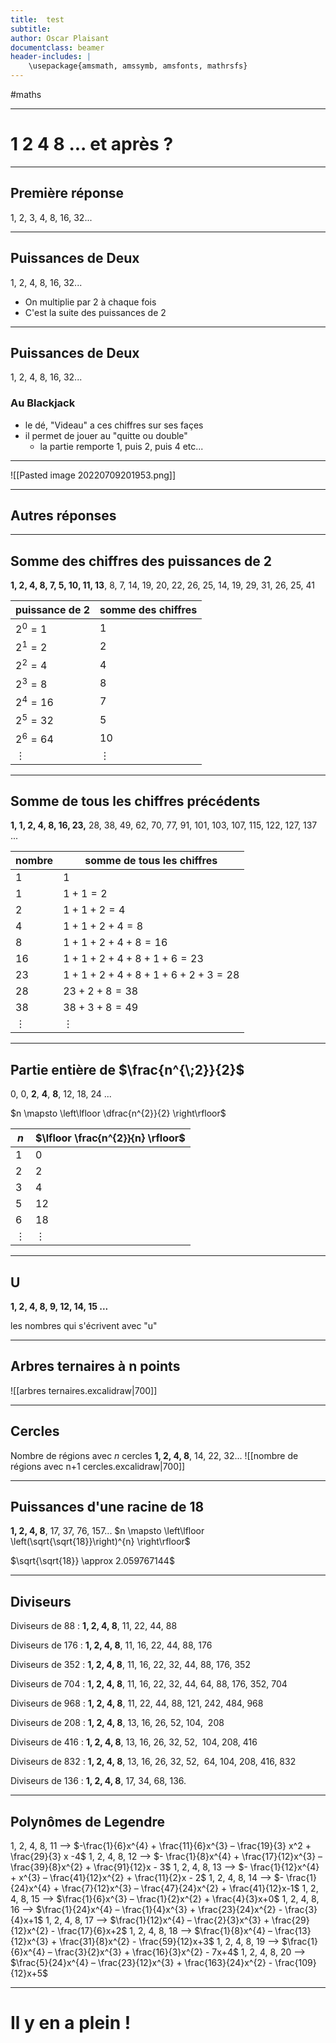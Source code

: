 ```yaml
---
title:  test
subtitle: 
author: Oscar Plaisant
documentclass: beamer
header-includes: |
    \usepackage{amsmath, amssymb, amsfonts, mathrsfs}
---
```



#maths

---
# 1 2 4 8 ... et après ?


---
## Première réponse
1, 2, 3, 4, 8, 16, 32...

---
## Puissances de Deux

1, 2, 4, 8, 16, 32...

 - On multiplie par $2$ à chaque fois
 - C'est la suite des puissances de $2$

---
## Puissances de Deux

1, 2, 4, 8, 16, 32...

### Au Blackjack
 - le dé, "Videau" a ces chiffres sur ses façes
 - il permet de jouer au "quitte ou double"
     - la partie remporte 1, puis 2, puis 4 etc...
---
![[Pasted image 20220709201953.png]]

---
## Autres réponses
---
## Somme des chiffres des puissances de 2

**1, 2, 4, 8, 7, 5, 10, 11, 13**, 8, 7, 14, 19, 20, 22, 26, 25, 14, 19, 29, 31, 26, 25, 41

| puissance de 2 | somme des chiffres |
| -------------- | ------------------ |
| $2^{0}=1$      | $1$                |
| $2^1=2$        | $2$                |
| $2^{2}=4$      | $4$                |
| $2^{3}=8$      | $8$                |
| $2^{4}=16$     | $7$                |
| $2^{5}=32$     | $5$                |
| $2^{6}=64$     | $10$               |
| $\vdots$       | $\vdots$                   |

---
## Somme de tous les chiffres précédents

**1, 1, 2, 4, 8, 16, 23,** 28, 38, 49, 62, 70, 77, 91, 101, 103, 107, 115, 122, 127, 137 ...

| nombre   | somme de tous les chiffres |
| -------- | -------------------------- |
| $1$      | $1$                        |
| $1$      | $1+1 = 2$                  |
| $2$      | $1+1+2=4$                  |
| $4$      | $1+1+2+4=8$                |
| $8$      | $1+1+2+4+8=16$             |
| $16$     | $1+1+2+4+8+1+6=23$         |
| $23$     | $1+1+2+4+8+1+6+2+3=28$     |
| $28$     | $23+2+8 = 38$              |
| $38$     | $38+3+8 = 49$              |
| $\vdots$ | $\vdots$                   |

---
## Partie entière de $\frac{n^{\;2}}{2}$
0, 0, **2**, **4**, **8**, 12, 18, 24 ... 

$n \mapsto \left\lfloor \dfrac{n^{2}}{2} \right\rfloor$

| $n$ | $\lfloor \frac{n^{2}}{n} \rfloor$ |
| --- | --------------------------------- |
| $1$ | $0$                               |
| $2$ | $2$                               |
| $3$ | $4$                               |
| $5$ | $12$                              |
| $6$ | $18$                              |
| $\vdots$       | $\vdots$                   |

---
## U
**1, 2, 4, 8, 9, 12, 14, 15 ...**

les nombres qui s'écrivent avec "u"


---
## Arbres ternaires à n points
![[arbres ternaires.excalidraw|700]]

---
## Cercles
Nombre de régions avec $n$ cercles
**1, 2, 4, 8**, 14, 22, 32...
![[nombre de régions avec n+1 cercles.excalidraw|700]]

---
## Puissances d'une racine de 18
**1, 2, 4, 8**, 17, 37, 76, 157...
$n \mapsto \left\lfloor \left(\sqrt{\sqrt{18}}\right)^{n} \right\rfloor$

$\sqrt{\sqrt{18}} \approx 2.059767144$


---
## Diviseurs

Diviseurs de 88 : **1, 2, 4, 8**, 11, 22, 44, 88

Diviseurs de 176 : **1, 2, 4, 8**, 11, 16, 22, 44, 88, 176

Diviseurs de 352 : **1, 2, 4, 8**, 11, 16, 22, 32, 44, 88, 176, 352

Diviseurs de 704 : **1, 2, 4, 8**, 11, 16, 22, 32, 44, 64, 88, 176, 352, 704

Diviseurs de 968 : **1, 2, 4, 8**, 11, 22, 44, 88, 121, 242, 484, 968

Diviseurs de 208 : **1, 2, 4, 8**, 13, 16, 26, 52, 104,  208

Diviseurs de 416 : **1, 2, 4, 8**, 13, 16, 26, 32, 52,  104, 208, 416

Diviseurs de 832 : **1, 2, 4, 8**, 13, 16, 26, 32, 52,  64, 104, 208, 416, 832

Diviseurs de 136 : **1, 2, 4, 8**, 17, 34, 68, 136.

---
## Polynômes de Legendre
 
1, 2, 4, 8, 11 --> $-\frac{1}{6}x^{4} + \frac{11}{6}x^{3} – \frac{19}{3} x^2 + \frac{29}{3} x -4$
1, 2, 4, 8, 12 --> $- \frac{1}{8}x^{4} + \frac{17}{12}x^{3} – \frac{39}{8}x^{2} + \frac{91}{12}x - 3$
1, 2, 4, 8, 13 --> $- \frac{1}{12}x^{4} + x^{3} – \frac{41}{12}x^{2} + \frac{11}{2}x - 2$
1, 2, 4, 8, 14 --> $- \frac{1}{24}x^{4} + \frac{7}{12}x^{3} – \frac{47}{24}x^{2} + \frac{41}{12}x-1$
1, 2, 4, 8, 15 --> $\frac{1}{6}x^{3} – \frac{1}{2}x^{2} + \frac{4}{3}x+0$
1, 2, 4, 8, 16 --> $\frac{1}{24}x^{4} – \frac{1}{4}x^{3} + \frac{23}{24}x^{2} - \frac{3}{4}x+1$
1, 2, 4, 8, 17 --> $\frac{1}{12}x^{4} – \frac{2}{3}x^{3} + \frac{29}{12}x^{2} - \frac{17}{6}x+2$
1, 2, 4, 8, 18 --> $\frac{1}{8}x^{4} – \frac{13}{12}x^{3} + \frac{31}{8}x^{2} - \frac{59}{12}x+3$
1, 2, 4, 8, 19 --> $\frac{1}{6}x^{4} – \frac{3}{2}x^{3} + \frac{16}{3}x^{2} - 7x+4$
1, 2, 4, 8, 20 --> $\frac{5}{24}x^{4} – \frac{23}{12}x^{3} + \frac{163}{24}x^{2} - \frac{109}{12}x+5$

---
# Il y en a plein ! 

